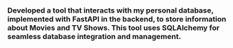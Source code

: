 ### Developed a tool that interacts with my personal database, implemented with FastAPI in the backend, to store information about Movies and TV Shows. This tool uses SQLAlchemy for seamless database integration and management.
